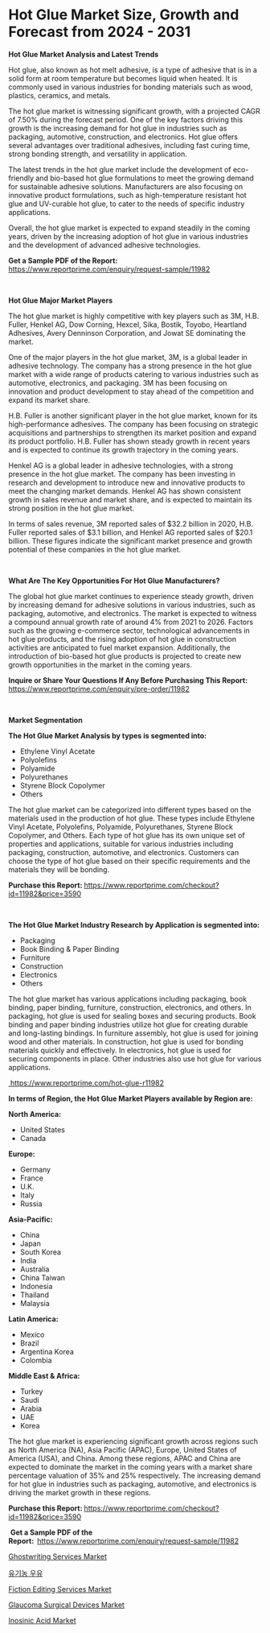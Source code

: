 <p><h1>Hot Glue Market Size, Growth and Forecast from 2024 - 2031</h1></p><p><strong>Hot Glue Market Analysis and Latest Trends</strong></p>
<p><p>Hot glue, also known as hot melt adhesive, is a type of adhesive that is in a solid form at room temperature but becomes liquid when heated. It is commonly used in various industries for bonding materials such as wood, plastics, ceramics, and metals.</p><p>The hot glue market is witnessing significant growth, with a projected CAGR of 7.50% during the forecast period. One of the key factors driving this growth is the increasing demand for hot glue in industries such as packaging, automotive, construction, and electronics. Hot glue offers several advantages over traditional adhesives, including fast curing time, strong bonding strength, and versatility in application.</p><p>The latest trends in the hot glue market include the development of eco-friendly and bio-based hot glue formulations to meet the growing demand for sustainable adhesive solutions. Manufacturers are also focusing on innovative product formulations, such as high-temperature resistant hot glue and UV-curable hot glue, to cater to the needs of specific industry applications.</p><p>Overall, the hot glue market is expected to expand steadily in the coming years, driven by the increasing adoption of hot glue in various industries and the development of advanced adhesive technologies.</p></p>
<p><strong>Get a Sample PDF of the Report:&nbsp;</strong> <a href="https://www.reportprime.com/enquiry/request-sample/11982">https://www.reportprime.com/enquiry/request-sample/11982</a></p>
<p>&nbsp;</p>
<p><strong>Hot Glue Major Market Players</strong></p>
<p><p>The hot glue market is highly competitive with key players such as 3M, H.B. Fuller, Henkel AG, Dow Corning, Hexcel, Sika, Bostik, Toyobo, Heartland Adhesives, Avery Denninson Corporation, and Jowat SE dominating the market.</p><p>One of the major players in the hot glue market, 3M, is a global leader in adhesive technology. The company has a strong presence in the hot glue market with a wide range of products catering to various industries such as automotive, electronics, and packaging. 3M has been focusing on innovation and product development to stay ahead of the competition and expand its market share.</p><p>H.B. Fuller is another significant player in the hot glue market, known for its high-performance adhesives. The company has been focusing on strategic acquisitions and partnerships to strengthen its market position and expand its product portfolio. H.B. Fuller has shown steady growth in recent years and is expected to continue its growth trajectory in the coming years.</p><p>Henkel AG is a global leader in adhesive technologies, with a strong presence in the hot glue market. The company has been investing in research and development to introduce new and innovative products to meet the changing market demands. Henkel AG has shown consistent growth in sales revenue and market share, and is expected to maintain its strong position in the hot glue market.</p><p>In terms of sales revenue, 3M reported sales of $32.2 billion in 2020, H.B. Fuller reported sales of $3.1 billion, and Henkel AG reported sales of $20.1 billion. These figures indicate the significant market presence and growth potential of these companies in the hot glue market.</p></p>
<p>&nbsp;</p>
<p><strong>What Are The Key Opportunities For Hot Glue Manufacturers?</strong></p>
<p><p>The global hot glue market continues to experience steady growth, driven by increasing demand for adhesive solutions in various industries, such as packaging, automotive, and electronics. The market is expected to witness a compound annual growth rate of around 4% from 2021 to 2026. Factors such as the growing e-commerce sector, technological advancements in hot glue products, and the rising adoption of hot glue in construction activities are anticipated to fuel market expansion. Additionally, the introduction of bio-based hot glue products is projected to create new growth opportunities in the market in the coming years.</p></p>
<p><strong>Inquire or Share Your Questions If Any Before Purchasing This Report:</strong> <a href="https://www.reportprime.com/enquiry/pre-order/11982">https://www.reportprime.com/enquiry/pre-order/11982</a></p>
<p>&nbsp;</p>
<p><strong>Market Segmentation</strong></p>
<p><strong>The Hot Glue Market Analysis by types is segmented into:</strong></p>
<p><ul><li>Ethylene Vinyl Acetate</li><li>Polyolefins</li><li>Polyamide</li><li>Polyurethanes</li><li>Styrene Block Copolymer</li><li>Others</li></ul></p>
<p><p>The hot glue market can be categorized into different types based on the materials used in the production of hot glue. These types include Ethylene Vinyl Acetate, Polyolefins, Polyamide, Polyurethanes, Styrene Block Copolymer, and Others. Each type of hot glue has its own unique set of properties and applications, suitable for various industries including packaging, construction, automotive, and electronics. Customers can choose the type of hot glue based on their specific requirements and the materials they will be bonding.</p></p>
<p><strong>Purchase this Report:&nbsp;</strong><a href="https://www.reportprime.com/checkout?id=11982&price=3590">https://www.reportprime.com/checkout?id=11982&price=3590</a></p>
<p>&nbsp;</p>
<p><strong>The Hot Glue Market Industry Research by Application is segmented into:</strong></p>
<p><ul><li>Packaging</li><li>Book Binding & Paper Binding</li><li>Furniture</li><li>Construction</li><li>Electronics</li><li>Others</li></ul></p>
<p><p>The hot glue market has various applications including packaging, book binding, paper binding, furniture, construction, electronics, and others. In packaging, hot glue is used for sealing boxes and securing products. Book binding and paper binding industries utilize hot glue for creating durable and long-lasting bindings. In furniture assembly, hot glue is used for joining wood and other materials. In construction, hot glue is used for bonding materials quickly and effectively. In electronics, hot glue is used for securing components in place. Other industries also use hot glue for various applications.</p></p>
<p><a href="https://www.reportprime.com/hot-glue-r11982">&nbsp;https://www.reportprime.com/hot-glue-r11982</a></p>
<p><strong>In terms of Region, the Hot Glue Market Players available by Region are:</strong></p>
<p>
    <p> <strong> North America: </strong>
        <ul>
            <li>United States</li>
            <li>Canada</li>
        </ul>
        </p> 
    <p> <strong> Europe: </strong>
        <ul>
            <li>Germany</li>
            <li>France</li>
            <li>U.K.</li>
            <li>Italy</li>
            <li>Russia</li>
        </ul>
        </p> 
    <p> <strong> Asia-Pacific: </strong>
        <ul>
            <li>China</li>
            <li>Japan</li>
            <li>South Korea</li>
            <li>India</li>
            <li>Australia</li>
            <li>China Taiwan</li>
            <li>Indonesia</li>
            <li>Thailand</li>
            <li>Malaysia</li>
        </ul>
        </p> 
    <p> <strong> Latin America: </strong>
        <ul>
            <li>Mexico</li>
            <li>Brazil</li>
            <li>Argentina Korea</li>
            <li>Colombia</li>
        </ul>
        </p> 
    <p> <strong> Middle East & Africa: </strong>
        <ul>
            <li>Turkey</li>
            <li>Saudi</li>
            <li>Arabia</li>
            <li>UAE</li>
            <li>Korea</li>
        </ul>
    </p>
    </p>
<p><p>The hot glue market is experiencing significant growth across regions such as North America (NA), Asia Pacific (APAC), Europe, United States of America (USA), and China. Among these regions, APAC and China are expected to dominate the market in the coming years with a market share percentage valuation of 35% and 25% respectively. The increasing demand for hot glue in industries such as packaging, automotive, and electronics is driving the market growth in these regions.</p></p>
<p><strong>Purchase this Report: </strong><a href="https://www.reportprime.com/checkout?id=11982&price=3590">https://www.reportprime.com/checkout?id=11982&price=3590</a></p>
<p>&nbsp;<strong>Get a Sample PDF of the Report:&nbsp;&nbsp;</strong><a href="https://www.reportprime.com/enquiry/request-sample/11982">https://www.reportprime.com/enquiry/request-sample/11982</a></p>
<p><strong></strong></p>
<p><p><a href="https://issuu.com/reportprime-2/docs/ghostwriting-services-market-size-2030.pptx">Ghostwriting Services Market</a></p><p><a href="https://medium.com/@garyauer906782023/%EC%9C%A0%EA%B8%B0%EB%86%8D-%EC%9A%B0%EC%9C%A0-%EC%8B%9C%EC%9E%A5%EC%9D%80-2024%EB%85%84%EB%B6%80%ED%84%B0-2031%EB%85%84%EA%B9%8C%EC%A7%80-11-4-%EC%97%B0%ED%8F%89%EA%B7%A0-%EC%84%B1%EC%9E%A5%EB%A5%A0%EB%A1%9C-%EC%84%B1%EC%9E%A5-%EC%A0%84%EB%A7%9D%EC%9D%B4%EB%A9%B0-%EC%8B%9C%EC%9E%A5-%EB%8F%99%ED%96%A5-%EB%B6%84%EC%84%9D%EC%97%90-%EB%94%B0%EB%A5%B8-%EC%9D%91%EC%9A%A9-%ED%94%84%EB%A1%9C%EA%B7%B8%EB%9E%A8-%EC%A7%80%EC%97%AD-%EC%A0%84%EB%A7%9D-%EB%B0%8F-%EC%88%98%EC%9D%B5%EC%9D%84-%EC%A0%9C%EC%8B%9C%ED%95%A9%EB%8B%88%EB%8B%A4-4550b0a9b533">유기농 우유</a></p><p><a href="https://issuu.com/reportprime-2/docs/fiction-editing-services-market-size-2030.pptx">Fiction Editing Services Market</a></p><p><a href="https://medium.com/@kavonhansen2022/glaucoma-surgical-devices-market-outlook-and-forecast-from-2024-to-2031-5c7a350080ab">Glaucoma Surgical Devices Market</a></p><p><a href="https://github.com/RichRobinson5/Market-Research-Report-List-6/blob/main/inosinic-acid-market.md">Inosinic Acid Market</a></p></p>